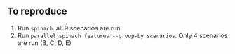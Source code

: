## To reproduce
1. Run `spinach`. all 9 scenarios are run
1. Run `parallel_spinach features --group-by scenarios`. Only 4 scenarios are run (B, C, D, E)

